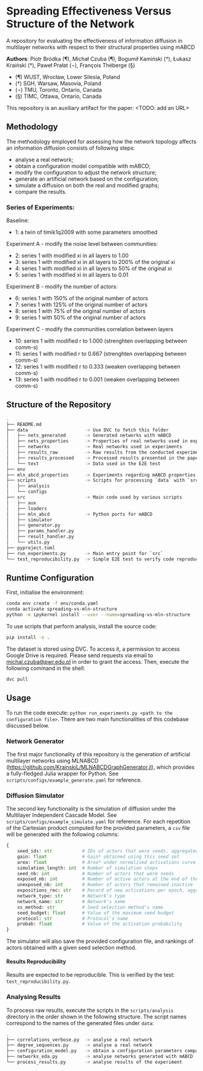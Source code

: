 # Spreading Effectiveness Versus Structure of the Network

A repository for evaluating the effectiveness of information diffusion in multilayer networks with
respect to their structural properties using mABCD

**Authors**: Piotr Bródka (¶), Michał Czuba (¶), Bogumił Kamiński (†), Łukasz Kraiński (†),
  Paweł Prałat (¬), François Théberge (§)

- (¶) WUST, Wrocław, Lower Silesia, Poland
- (†) SGH, Warsaw, Masovia, Poland
- (¬) TMU, Toronto, Ontario, Canada
- (§) TIMC, Ottawa, Ontario, Canada

This repository is an auxiliary artifact for the paper: <TODO: add an URL>

## Methodology

The methodology employed for assessing how the network topology affects an information diffusion
consists of following steps:
- analyse a real network;
- obtain a configuration model compatible with mABCD;
- modify the configuration to adjust the network structure;
- generate an artificial network based on the configuration;
- simulate a diffusion on both the real and modified graphs;
- compare the results.

### Series of Experiments:

Baseline:
- 1: a twin of timik1q2009 with some parameters smoothed

Experiment A - modify the noise level between communities:
- 2: series 1 with modified xi in all layers to 1.00
- 3: series 1 with modified xi in all layers to 200% of the original xi
- 4: series 1 with modified xi in all layers to 50% of the original xi
- 5: series 1 with modified xi in all layers to 0.01

Experiment B - modify the number of actors:
- 6: series 1 with 150% of the original number of actors
- 7: series 1 with 125% of the original number of actors
- 8: series 1 with 75% of the original number of actors
- 9: series 1 with 50% of the original number of actors

Experiment C - modify the communities correlation between layers
- 10: series 1 with modified r to 1.000 (strenghten overlapping between comm-s)
- 11: series 1 with modified r to 0.667 (strenghten overlapping between comm-s)
- 12: series 1 with modified r to 0.333 (weaken overlapping between comm-s)
- 13: series 1 with modified r to 0.001 (weaken overlapping between comm-s)

## Structure of the Repository

```bash
.
├── README.md
├── data                     -> Use DVC to fetch this folder
│   ├── nets_generated       -> Generated networks with mABCD
│   ├── nets_properties      -> Properties of real networks used in experiments
│   ├── networks             -> Real networks used in experiments
│   ├── results_raw          -> Raw results from the conducted experiments
│   ├── results_processed    -> Processed results presented in the paper
│   └── test                 -> Data used in the E2E test
├── env
├── mln_abcd_properties      -> Experiments regarding mABCD properties, see README inside for details
├── scripts                  -> Scripts for processing `data` with `src`
│   ├── analysis
│   └── configs
├── src                      -> Main code used by various scripts
│   ├── aux
│   ├── loaders
│   ├── mln_abcd             -> Python ports for mABCD
│   ├── simulator
│   ├── generator.py
│   ├── params_handler.py
│   ├── result_handler.py
│   └── utils.py
├── pyproject.toml
├── run_experiments.py       -> Main entry point for `src`
└── test_reproducibility.py  -> Simple E2E test to verify code reproducibility
```

## Runtime Configuration

First, initialise the environment:

```bash
conda env create -f env/conda.yaml
conda activate spreading-vs-mln-structure
python -m ipykernel install --user --name=spreading-vs-mln-structure
```

To use scripts that perform analysis, install the source code:

```bash
pip install -e .
```

The dataset is stored using DVC. To access it, a permission to access Google Drive is required.
Please send requests via email to michal.czuba@pwr.edu.pl in order to grant the access. Then,
execute the following command in the shell:

```bash
dvc pull
```

## Usage

To run the code execute: `python run_experiments.py <path to the configuration file>`. There are two
main functionalities of this codebase discussed below.

### Network Generator

The first major functionality of this repository is the generation of artificial multilayer networks
using MLNABCD (https://github.com/KrainskiL/MLNABCDGraphGenerator.jl), which provides a
fully-fledged Julia wrapper for Python. See `scripts/configs/example_generate.yaml` for reference.

### Diffusion Simulator

The second key functionality is the simulation of diffusion under the Multilayer Independent
Cascade Model. See `scripts/configs/example_simulate.yaml` for reference. For each repetition of
the Cartesian product computed for the provided parameters, a `csv` file will be generated with the
following columns:

```python
{
    seed_ids: str           # IDs of actors that were seeds, aggregated into a string (sep. by ;)
    gain: float             # Gain* obtained using this seed set
    area: float             # Area* under normalised activations curve obtained using this seed set
    simulation_length: int  # Number of simulation steps
    seed_nb: int            # Number of actors that were seeds
    exposed_nb: int         # Number of active actors at the end of the simulation
    unexposed_nb: int       # Number of actors that remained inactive
    expositions_rec: str    # Record of new activations per epoch, aggregated into a string (sep. ;)
    network_type: str       # Network's type
    network_name: str       # Network's name
    ss_method: str          # Seed selection method's name
    seed_budget: float      # Value of the maximum seed budget
    protocol: str           # Protocol's name
    probab: float           # Value of the activation probability
}
```

The simulator will also save the provided configuration file, and rankings of actors obtained with a
given seed selection method.

#### Results Reproducibility

Results are expected to be reproducible. This is verified by the test: `test_reproducibility.py`.

### Analysing Results

To process raw results, execute the scripts in the `scripts/analysis` directory in the order shown
in the following structure. The script names correspond to the names of the generated files
under `data`:

```bash
.
├── correlations_verbose.py  -> analyse a real network
├── degree_sequences.py      -> analyse a real network
├── configuration_model.py   -> obtain a configuration parameters compatible with mABCD
├── networks_eda.py          -> analyse networks generated with mABCD
└── process_results.py       -> analyse results of the experiment
```
